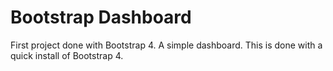 # Bootstrap Dashboard
First project done with Bootstrap 4. A simple dashboard. This is done with a quick install of Bootstrap 4.
